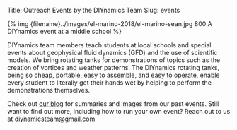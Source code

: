 Title: Outreach Events by the DIYnamics Team
Slug: events

{% img {filename}../images/el-marino-2018/el-marino-sean.jpg 800 A DIYnamics event at a middle school %}

DIYnamics team members teach students at local schools and special
events about geophysical fluid dynamics (GFD) and the use of
scientific models.  We bring rotating tanks for demonstrations of
topics such as the creation of vortices and weather patterns.  The
DIYnamics rotating tanks, being so cheap, portable, easy to assemble,
and easy to operate, enable every student to literally get their hands
wet by helping to perform the demonstrations themselves.

Check out [our blog](blog.html) for summaries and images
from our past events.  Still want to find out more, including how to
run your own event?  Reach out to us at
[diynamicsteam@gmail.com](mailto:diynamicsteam@gmail.com)
